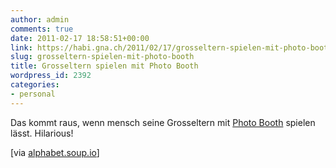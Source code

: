 ```yaml
---
author: admin
comments: true
date: 2011-02-17 18:58:51+00:00
link: https://habi.gna.ch/2011/02/17/grosseltern-spielen-mit-photo-booth/
slug: grosseltern-spielen-mit-photo-booth
title: Grosseltern spielen mit Photo Booth
wordpress_id: 2392
categories:
- personal
---
```


Das kommt raus, wenn mensch seine Grosseltern mit [Photo Booth](http://www.apple.com/macosx/what-is-macosx/photo-booth.html) spielen lässt. Hilarious!
  


[via [alphabet.soup.io](http://alphabet.soup.io/post/109339654/Grandparents-Discover-Photo-Booth-Supercut)]


